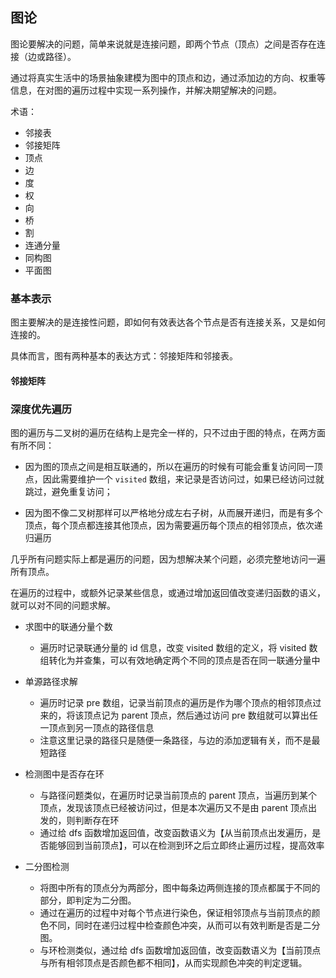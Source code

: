## 图论

图论要解决的问题，简单来说就是连接问题，即两个节点（顶点）之间是否存在连接（边或路径）。

通过将真实生活中的场景抽象建模为图中的顶点和边，通过添加边的方向、权重等信息，在对图的遍历过程中实现一系列操作，并解决期望解决的问题。

术语：

- 邻接表
- 邻接矩阵
- 顶点
- 边
- 度
- 权
- 向
- 桥
- 割
- 连通分量
- 同构图
- 平面图

### 基本表示

图主要解决的是连接性问题，即如何有效表达各个节点是否有连接关系，又是如何连接的。

具体而言，图有两种基本的表达方式：邻接矩阵和邻接表。

#### 邻接矩阵


### 深度优先遍历

图的遍历与二叉树的遍历在结构上是完全一样的，只不过由于图的特点，在两方面有所不同：

- 因为图的顶点之间是相互联通的，所以在遍历的时候有可能会重复访问同一顶点，因此需要维护一个 `visited` 数组，来记录是否访问过，如果已经访问过就跳过，避免重复访问；

- 因为图不像二叉树那样可以严格地分成左右子树，从而展开递归，而是有多个顶点，每个顶点都连接其他顶点，因为需要遍历每个顶点的相邻顶点，依次递归遍历

几乎所有问题实际上都是遍历的问题，因为想解决某个问题，必须完整地访问一遍所有顶点。

在遍历的过程中，或额外记录某些信息，或通过增加返回值改变递归函数的语义，就可以对不同的问题求解。

- 求图中的联通分量个数
    - 遍历时记录联通分量的 id 信息，改变 visited 数组的定义，将 visited 数组转化为并查集，可以有效地确定两个不同的顶点是否在同一联通分量中

- 单源路径求解
    - 遍历时记录 pre 数组，记录当前顶点的遍历是作为哪个顶点的相邻顶点过来的，将该顶点记为 parent 顶点，然后通过访问 pre 数组就可以算出任一顶点到另一顶点的路径信息
    - 注意这里记录的路径只是随便一条路径，与边的添加逻辑有关，而不是最短路径

- 检测图中是否存在环
    - 与路径问题类似，在遍历时记录当前顶点的 parent 顶点，当遍历到某个顶点，发现该顶点已经被访问过，但是本次遍历又不是由 parent 顶点出发的，则判断存在环
    - 通过给 dfs 函数增加返回值，改变函数语义为【从当前顶点出发遍历，是否能够回到当前顶点】，可以在检测到环之后立即终止遍历过程，提高效率

- 二分图检测
    - 将图中所有的顶点分为两部分，图中每条边两侧连接的顶点都属于不同的部分，即判定为二分图。
    - 通过在遍历的过程中对每个节点进行染色，保证相邻顶点与当前顶点的颜色不同，同时在递归过程中检查颜色冲突，从而可以有效判断是否是二分图。
    - 与环检测类似，通过给 dfs 函数增加返回值，改变函数语义为【当前顶点与所有相邻顶点是否颜色都不相同】，从而实现颜色冲突的判定逻辑。

